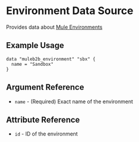 # Environment Data Source

Provides data about [Mule Environments][1]

## Example Usage

```hcl
data "muleb2b_environment" "sbx" {
  name = "Sandbox"
}
```

## Argument Reference

* `name` - (Required) Exact name of the environment

## Attribute Reference

* `id` - ID of the environment

[1]: https://docs.mulesoft.com/access-management/environments
